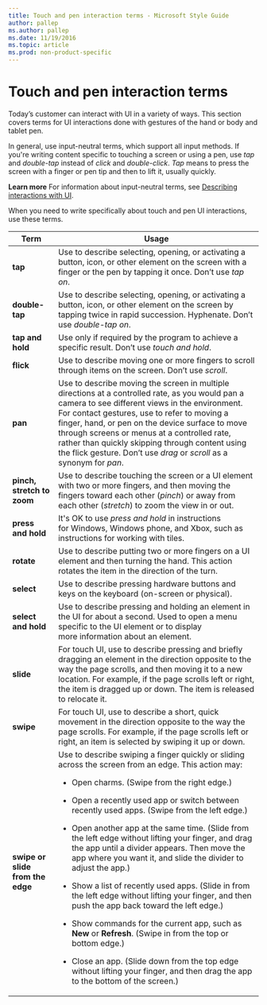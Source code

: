 ```yaml
---
title: Touch and pen interaction terms - Microsoft Style Guide
author: pallep
ms.author: pallep
ms.date: 11/19/2016
ms.topic: article
ms.prod: non-product-specific
---
```


# Touch and pen interaction terms

Today’s
customer can interact with UI in a variety of ways. This section
covers terms for UI interactions done with gestures of
the hand or body and tablet pen. 

In general, use input-neutral terms, which support all input methods. If you're writing content specific to touching a screen or using a pen, use *tap* and *double-tap* instead of *click* and *double-click*. *Tap* means to press the screen with a finger or pen tip and then to lift it, usually quickly. 

**Learn more** For information about input-neutral terms, see [Describing interactions with UI](/style-guide/procedures-instructions/describing-interactions-with-ui).

When you need to write specifically about touch and pen UI interactions, use these terms. 

**Term**|**Usage**
--|--
**tap**|Use to describe selecting, opening, or activating a button, icon, or other element on the screen with a finger or the pen by tapping it once. Don’t use *tap on*.
**double-tap**|Use to describe selecting, opening, or activating a button, icon, or other element on the screen by tapping twice in rapid succession. Hyphenate. Don’t use *double-tap on*.
**tap and hold**|Use only if required by the program to achieve a specific result. Don’t use *touch and hold*.
**flick**|Use to describe moving one or more fingers to scroll through items on the screen. Don’t use *scroll*.
**pan**|Use to describe moving the screen in multiple directions at a controlled rate, as you would pan a camera to see different views in the environment. For contact gestures, use to refer to moving a finger, hand, or pen on the device surface to move through screens or menus at a controlled rate, rather than quickly skipping through content using the flick gesture. Don’t use *drag* or *scroll* as a synonym for *pan*.
**pinch, stretch to zoom**|Use to describe touching the screen or a UI element with two or more fingers, and then moving the fingers toward each other (*pinch*) or away from each other (*stretch*) to zoom the view in or out.
**press and hold**|It's OK to use *press and hold* in instructions for Windows, Windows phone, and Xbox, such as instructions for working with tiles.
**rotate**|Use to describe putting two or more fingers on a UI element and then turning the hand. This action rotates the item in the direction of the turn.
**select**|Use to describe pressing hardware buttons and keys on the keyboard (on-screen or physical).
**select and hold**|Use to describe pressing and holding an element in the UI for about a second. Used to open a menu specific to the UI element or to display more information about an element.
**slide**|For touch UI, use to describe pressing and briefly dragging an element in the direction opposite to the way the page scrolls, and then moving it to a new location. For example, if the page scrolls left or right, the item is dragged up or down. The item is released to relocate it.
**swipe**|For touch UI, use to describe a short, quick movement in the direction opposite to the way the page scrolls. For example, if the page scrolls left or right, an item is selected by swiping it up or down.
**swipe or slide from the edge**|Use to describe swiping a finger quickly or sliding across the screen from an edge. This action may:<br /> <ul><li>Open charms. (Swipe from the right edge.)</ul></li> <ul><li>Open a recently used app or switch between recently used apps. (Swipe from the left edge.)</ul></li> <ul><li>Open another app at the same time. (Slide from the left edge without lifting your finger, and drag the app until a divider appears. Then move the app where you want it, and slide the divider to adjust the app.)</ul></li> <ul><li>Show a list of recently used apps. (Slide in from the left edge without lifting your finger, and then push the app back toward the left edge.)</ul></li> <ul><li>Show commands for the current app, such as **New** or **Refresh**. (Swipe in from the top or bottom edge.)</ul></li> <ul><li>Close an app. (Slide down from the top edge without lifting your finger, and then drag the app to the bottom of the screen.)</ul></li> 
